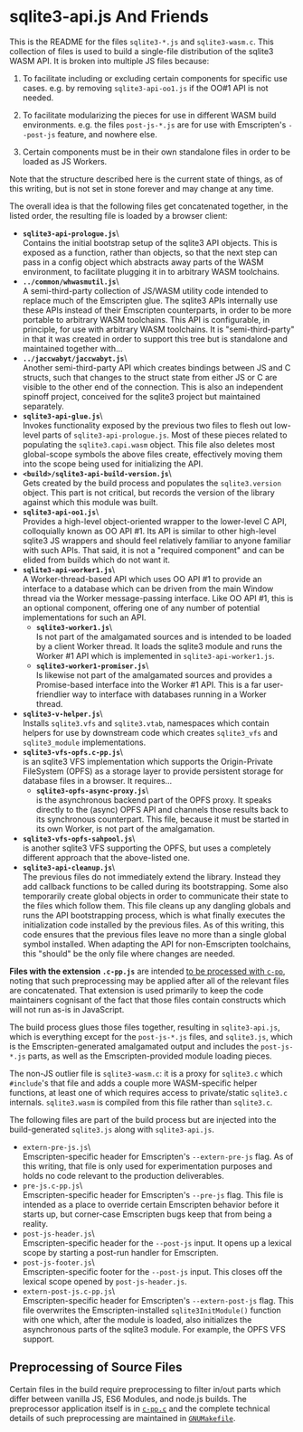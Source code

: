 # sqlite3-api.js And Friends

This is the README for the files `sqlite3-*.js` and
`sqlite3-wasm.c`. This collection of files is used to build a
single-file distribution of the sqlite3 WASM API. It is broken into
multiple JS files because:

1. To facilitate including or excluding certain components for
   specific use cases. e.g. by removing `sqlite3-api-oo1.js` if the
   OO#1 API is not needed.

2. To facilitate modularizing the pieces for use in different WASM
   build environments. e.g. the files `post-js-*.js` are for use with
   Emscripten's `--post-js` feature, and nowhere else.

3. Certain components must be in their own standalone files in order
   to be loaded as JS Workers.

Note that the structure described here is the current state of things,
as of this writing, but is not set in stone forever and may change
at any time.

The overall idea is that the following files get concatenated
together, in the listed order, the resulting file is loaded by a
browser client:

- **`sqlite3-api-prologue.js`**\  
  Contains the initial bootstrap setup of the sqlite3 API
  objects. This is exposed as a function, rather than objects, so that
  the next step can pass in a config object which abstracts away parts
  of the WASM environment, to facilitate plugging it in to arbitrary
  WASM toolchains.
- **`../common/whwasmutil.js`**\  
  A semi-third-party collection of JS/WASM utility code intended to
  replace much of the Emscripten glue. The sqlite3 APIs internally use
  these APIs instead of their Emscripten counterparts, in order to be
  more portable to arbitrary WASM toolchains. This API is
  configurable, in principle, for use with arbitrary WASM
  toolchains. It is "semi-third-party" in that it was created in order
  to support this tree but is standalone and maintained together
  with...
- **`../jaccwabyt/jaccwabyt.js`**\  
  Another semi-third-party API which creates bindings between JS
  and C structs, such that changes to the struct state from either JS
  or C are visible to the other end of the connection. This is also an
  independent spinoff project, conceived for the sqlite3 project but
  maintained separately.
- **`sqlite3-api-glue.js`**\  
  Invokes functionality exposed by the previous two files to flesh out
  low-level parts of `sqlite3-api-prologue.js`. Most of these pieces
  related to populating the `sqlite3.capi.wasm` object. This file
  also deletes most global-scope symbols the above files create,
  effectively moving them into the scope being used for initializing
  the API.
- **`<build>/sqlite3-api-build-version.js`**\  
  Gets created by the build process and populates the
  `sqlite3.version` object. This part is not critical, but records the
  version of the library against which this module was built.
- **`sqlite3-api-oo1.js`**\  
  Provides a high-level object-oriented wrapper to the lower-level C
  API, colloquially known as OO API #1. Its API is similar to other
  high-level sqlite3 JS wrappers and should feel relatively familiar
  to anyone familiar with such APIs. That said, it is not a "required
  component" and can be elided from builds which do not want it.
- **`sqlite3-api-worker1.js`**\  
  A Worker-thread-based API which uses OO API #1 to provide an
  interface to a database which can be driven from the main Window
  thread via the Worker message-passing interface. Like OO API #1,
  this is an optional component, offering one of any number of
  potential implementations for such an API.
    - **`sqlite3-worker1.js`**\  
      Is not part of the amalgamated sources and is intended to be
      loaded by a client Worker thread. It loads the sqlite3 module
      and runs the Worker #1 API which is implemented in
      `sqlite3-api-worker1.js`.
    - **`sqlite3-worker1-promiser.js`**\  
      Is likewise not part of the amalgamated sources and provides
      a Promise-based interface into the Worker #1 API. This is
      a far user-friendlier way to interface with databases running
      in a Worker thread.
- **`sqlite3-v-helper.js`**\  
  Installs `sqlite3.vfs` and `sqlite3.vtab`, namespaces which contain
  helpers for use by downstream code which creates `sqlite3_vfs`
  and `sqlite3_module` implementations.
- **`sqlite3-vfs-opfs.c-pp.js`**\  
  is an sqlite3 VFS implementation which supports the Origin-Private
  FileSystem (OPFS) as a storage layer to provide persistent storage
  for database files in a browser. It requires...
    - **`sqlite3-opfs-async-proxy.js`**\  
      is the asynchronous backend part of the OPFS proxy. It speaks
      directly to the (async) OPFS API and channels those results back
      to its synchronous counterpart. This file, because it must be
      started in its own Worker, is not part of the amalgamation.
- **`sqlite3-vfs-opfs-sahpool.js`**\  
  is another sqlite3 VFS supporting the OPFS, but uses a completely
  different approach that the above-listed one.
- **`sqlite3-api-cleanup.js`**\  
  The previous files do not immediately extend the library. Instead
  they add callback functions to be called during its
  bootstrapping. Some also temporarily create global objects in order
  to communicate their state to the files which follow them. This file
  cleans up any dangling globals and runs the API bootstrapping
  process, which is what finally executes the initialization code
  installed by the previous files. As of this writing, this code
  ensures that the previous files leave no more than a single global
  symbol installed. When adapting the API for non-Emscripten
  toolchains, this "should" be the only file where changes are needed.


**Files with the extension `.c-pp.js`** are intended [to be processed
with `c-pp`](#c-pp), noting that such preprocessing may be applied
after all of the relevant files are concatenated. That extension is
used primarily to keep the code maintainers cognisant of the fact that
those files contain constructs which will not run as-is in JavaScript.

The build process glues those files together, resulting in
`sqlite3-api.js`, which is everything except for the `post-js-*.js`
files, and `sqlite3.js`, which is the Emscripten-generated amalgamated
output and includes the `post-js-*.js` parts, as well as the
Emscripten-provided module loading pieces.

The non-JS outlier file is `sqlite3-wasm.c`: it is a proxy for
`sqlite3.c` which `#include`'s that file and adds a couple more
WASM-specific helper functions, at least one of which requires access
to private/static `sqlite3.c` internals. `sqlite3.wasm` is compiled
from this file rather than `sqlite3.c`.

The following files are part of the build process but are injected
into the build-generated `sqlite3.js` along with `sqlite3-api.js`.

- `extern-pre-js.js`\  
  Emscripten-specific header for Emscripten's `--extern-pre-js`
  flag. As of this writing, that file is only used for experimentation
  purposes and holds no code relevant to the production deliverables.
- `pre-js.c-pp.js`\  
  Emscripten-specific header for Emscripten's `--pre-js` flag. This
  file is intended as a place to override certain Emscripten behavior
  before it starts up, but corner-case Emscripten bugs keep that from
  being a reality.
- `post-js-header.js`\  
  Emscripten-specific header for the `--post-js` input. It opens up
  a lexical scope by starting a post-run handler for Emscripten.
- `post-js-footer.js`\  
  Emscripten-specific footer for the `--post-js` input. This closes
  off the lexical scope opened by `post-js-header.js`.
- `extern-post-js.c-pp.js`\  
  Emscripten-specific header for Emscripten's `--extern-post-js`
  flag. This file overwrites the Emscripten-installed
  `sqlite3InitModule()` function with one which, after the module is
  loaded, also initializes the asynchronous parts of the sqlite3
  module. For example, the OPFS VFS support.

<a id='c-pp'></a>
Preprocessing of Source Files
------------------------------------------------------------------------

Certain files in the build require preprocessing to filter in/out
parts which differ between vanilla JS, ES6 Modules, and node.js
builds. The preprocessor application itself is in
[`c-pp.c`](/file/ext/wasm/c-pp.c) and the complete technical details
of such preprocessing are maintained in
[`GNUMakefile`](/file/ext/wasm/GNUmakefile).
